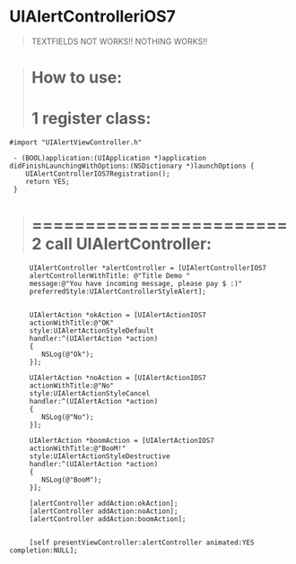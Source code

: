 # UIAlertControlleriOS7

> TEXTFIELDS NOT WORKS!!
> NOTHING WORKS!!



>  How to use:
> ========================
> 1  register class:
> ========================
    #import "UIAlertViewController.h"

```
 - (BOOL)application:(UIApplication *)application didFinishLaunchingWithOptions:(NSDictionary *)launchOptions {
    UIAlertControllerIOS7Registration();
    return YES;
 }

```


> ========================
>  2 call UIAlertController:
> ========================


```     
     UIAlertController *alertController = [UIAlertControllerIOS7
     alertControllerWithTitle: @"Title Demo "
     message:@"You have incoming message, please pay $ :)"
     preferredStyle:UIAlertControllerStyleAlert];
     
     
     UIAlertAction *okAction = [UIAlertActionIOS7
     actionWithTitle:@"OK"
     style:UIAlertActionStyleDefault
     handler:^(UIAlertAction *action)
     {
        NSLog(@"Ok");
     }];
 
     UIAlertAction *noAction = [UIAlertActionIOS7
     actionWithTitle:@"No"
     style:UIAlertActionStyleCancel
     handler:^(UIAlertAction *action)
     {
        NSLog(@"No");
     }];
 
     UIAlertAction *boomAction = [UIAlertActionIOS7
     actionWithTitle:@"BooM!"
     style:UIAlertActionStyleDestructive
     handler:^(UIAlertAction *action)
     {
        NSLog(@"BooM");
     }];
     
     [alertController addAction:okAction];
     [alertController addAction:noAction];
     [alertController addAction:boomAction];
     
     
     [self presentViewController:alertController animated:YES completion:NULL];
 
```

